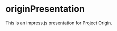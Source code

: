 originPresentation
=================
<div>This is an impress.js presentation for Project Origin.</div>